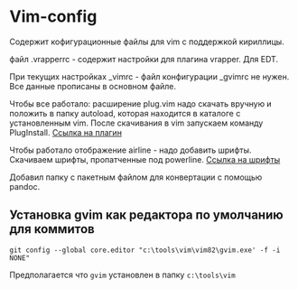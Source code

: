 # Vim-config 

Содержит кофигурационные файлы для vim с поддержкой кириллицы.


файл .vrapperrc - содержит настройки для плагина vrapper. Для EDT.

При текущих настройках \_vimrc - файл конфигурации \_gvimrc не нужен. Все
данные прописаны в основном файле.

Чтобы все работало: расширение plug.vim надо скачать вручную и положить в
папку autoload, которая находится в каталоге с установленным vim.
После скачивания в vim запускаем команду PlugInstall.
[Ссылка на плагин](https://github.com/junegunn/vim-plug)

Чтобы работало отображение airline - надо добавить шрифты. Скачиваем шрифты,
пропатченные под powerline. [Ссылка на шрифты](https://github.com/powerline/fonts)

Добавил папку с пакетным файлом для конвертации с помощью pandoc.



## Установка gvim как редактора по умолчанию для коммитов

`git config --global core.editor "c:\tools\vim\vim82\gvim.exe' -f -i NONE"`

Предполагается что `gvim` установлен в папку `c:\tools\vim`
